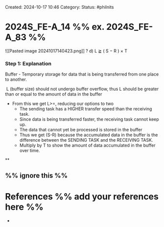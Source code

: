 Created: 2024-10-17 10:46
Category: 
Status: #philnits



# 2024S_FE-A_14 %% ex. 2024S_FE-A_83 %%

![[Pasted image 20241017140423.png]]
? 
d) L ≧ ( S − R ) × T
### Step 1: Explanation

Buffer - Temporary storage for data that is being transferred from one place to another.

 L (buffer size) should not undergo buffer overflow, thus L should be greater than or equal to the amount of data in the buffer
- From this we get L>=, reducing our options to two
	- The sending task has a HIGHER transfer speed than the receiving task.
	- Since data is being transferred faster, the receiving task cannot keep up.
	- The data that cannot yet be processed is stored in the buffer 
	- Thus we get (S-R) because the accumulated data in the buffer is the difference between the SENDING TASK and the RECEIVING TASK.
	- Multiply by T to show the amount of data accumulated in the buffer over time.


**



%% ignore this %%
---









# References %% add your references here %%
- 